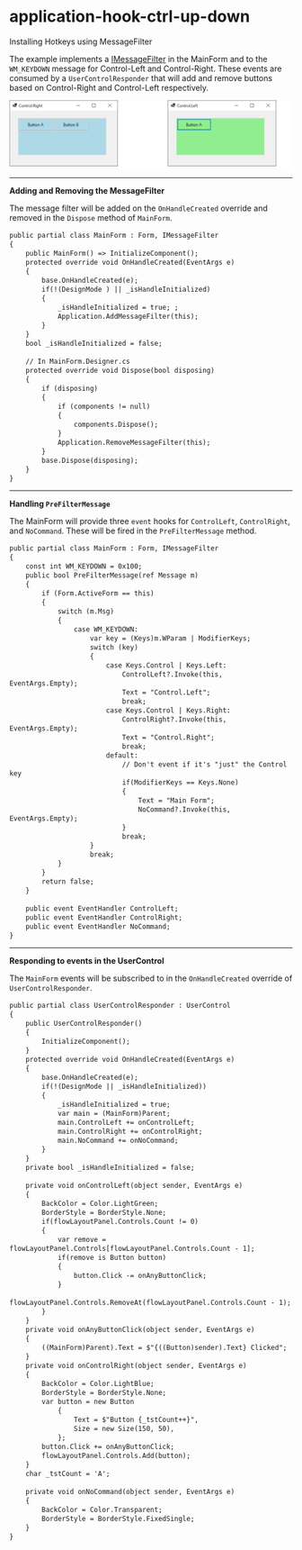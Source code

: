 # application-hook-ctrl-up-down
Installing Hotkeys using MessageFilter

The example implements a [IMessageFilter](https://docs.microsoft.com/en-us/dotnet/api/system.windows.forms.imessagefilter?view=windowsdesktop-6.0) in the MainForm and to
the `WM_KEYDOWN` message for Control-Left and Control-Right. These events are consumed by a `UserControlResponder` that will add and remove buttons based on Control-Right and Control-Left respectively.

![screenshot](https://github.com/IVSoftware/application-hook-ctrl-up-down/blob/master/application-hook-ctrl-up-down/ReadMe/screenshot.png)

***
**Adding and Removing the MessageFilter**

The message filter will be added on the `OnHandleCreated` override and removed in the `Dispose` method of `MainForm`.

    public partial class MainForm : Form, IMessageFilter
    {
        public MainForm() => InitializeComponent();
        protected override void OnHandleCreated(EventArgs e)
        {
            base.OnHandleCreated(e);
            if(!(DesignMode ) || _isHandleInitialized)
            {
                _isHandleInitialized = true; ;
                Application.AddMessageFilter(this);
            }
        }
        bool _isHandleInitialized = false;

        // In MainForm.Designer.cs
        protected override void Dispose(bool disposing)
        {
            if (disposing)
            {
                if (components != null)
                {
                    components.Dispose();
                }
                Application.RemoveMessageFilter(this);
            }
            base.Dispose(disposing);
        }
    }

***
**Handling `PreFilterMessage`**

The MainForm will provide three `event` hooks for `ControlLeft`, `ControlRight`, and `NoCommand`. These will be fired in the `PreFilterMessage` method.


    public partial class MainForm : Form, IMessageFilter
    {
        const int WM_KEYDOWN = 0x100;
        public bool PreFilterMessage(ref Message m)
		{
			if (Form.ActiveForm == this)
			{
				switch (m.Msg)
				{
					case WM_KEYDOWN:
						var key = (Keys)m.WParam | ModifierKeys;
                        switch (key)
                        {
                            case Keys.Control | Keys.Left:
                                ControlLeft?.Invoke(this, EventArgs.Empty);
                                Text = "Control.Left";
                                break;
                            case Keys.Control | Keys.Right:
                                ControlRight?.Invoke(this, EventArgs.Empty);
                                Text = "Control.Right";
                                break;
                            default: 
                                // Don't event if it's "just" the Control key
                                if(ModifierKeys == Keys.None)
                                {
                                    Text = "Main Form";
                                    NoCommand?.Invoke(this, EventArgs.Empty);
                                }
                                break;
                        }
                        break;
				}
			}
			return false;
        }

        public event EventHandler ControlLeft;
        public event EventHandler ControlRight;
        public event EventHandler NoCommand;
    }

***
**Responding to events in the UserControl**

The `MainForm` events will be subscribed to in the `OnHandleCreated` override of `UserControlResponder`.

    public partial class UserControlResponder : UserControl
    {
        public UserControlResponder()
        {
            InitializeComponent();
        }
        protected override void OnHandleCreated(EventArgs e)
        {
            base.OnHandleCreated(e);
            if(!(DesignMode || _isHandleInitialized))
            {
                _isHandleInitialized = true;
                var main = (MainForm)Parent;
                main.ControlLeft += onControlLeft;
                main.ControlRight += onControlRight;
                main.NoCommand += onNoCommand;
            }
        }
        private bool _isHandleInitialized = false;

        private void onControlLeft(object sender, EventArgs e)
        {           
            BackColor = Color.LightGreen;
            BorderStyle = BorderStyle.None;
            if(flowLayoutPanel.Controls.Count != 0)
            {
                var remove = flowLayoutPanel.Controls[flowLayoutPanel.Controls.Count - 1];
                if(remove is Button button)
                {
                    button.Click -= onAnyButtonClick;
                }
                flowLayoutPanel.Controls.RemoveAt(flowLayoutPanel.Controls.Count - 1);
            }
        }
        private void onAnyButtonClick(object sender, EventArgs e)
        {
            ((MainForm)Parent).Text = $"{((Button)sender).Text} Clicked";
        }
        private void onControlRight(object sender, EventArgs e)
        {
            BackColor = Color.LightBlue;
            BorderStyle = BorderStyle.None;
            var button = new Button
                {
                    Text = $"Button {_tstCount++}",
                    Size = new Size(150, 50),
                };
            button.Click += onAnyButtonClick;
            flowLayoutPanel.Controls.Add(button);
        }
        char _tstCount = 'A';

        private void onNoCommand(object sender, EventArgs e)
        {
            BackColor = Color.Transparent;
            BorderStyle = BorderStyle.FixedSingle;
        }
    }

